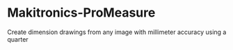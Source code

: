 # Makitronics-ProMeasure
Create dimension drawings from any image with millimeter accuracy using a quarter
